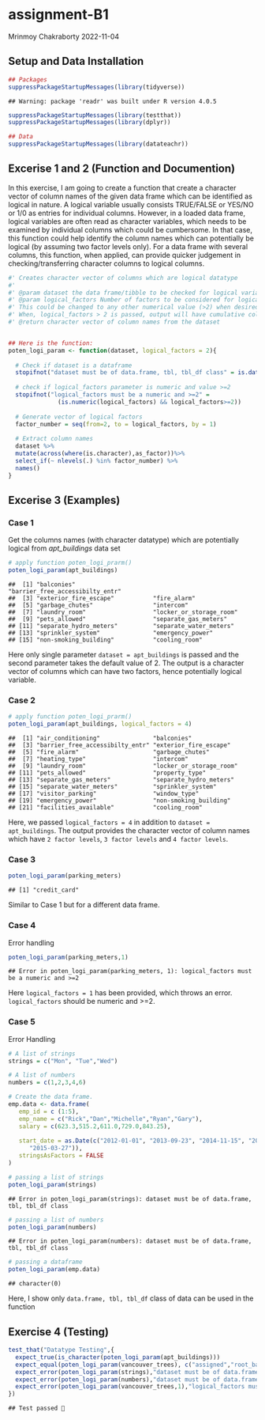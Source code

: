 assignment-B1
================
Mrinmoy Chakraborty
2022-11-04

## Setup and Data Installation

``` r
## Packages
suppressPackageStartupMessages(library(tidyverse))
```

    ## Warning: package 'readr' was built under R version 4.0.5

``` r
suppressPackageStartupMessages(library(testthat))
suppressPackageStartupMessages(library(dplyr))

## Data
suppressPackageStartupMessages(library(datateachr))
```

## Excerise 1 and 2 (Function and Documention)

In this exercise, I am going to create a function that create a
character vector of column names of the given data frame which can be
identified as logical in nature. A logical variable usually consists
TRUE/FALSE or YES/NO or 1/0 as entries for individual columns. However,
in a loaded data frame, logical variables are often read as character
variables, which needs to be examined by individual columns which could
be cumbersome. In that case, this function could help identify the
column names which can potentially be logical (by assuming two factor
levels only). For a data frame with several columns, this function, when
applied, can provide quicker judgement in checking/transferring
character columns to logical columns.

``` r
#' Creates character vector of columns which are logical datatype
#'
#' @param dataset the data frame/tibble to be checked for logical variables
#' @param logical_factors Number of factors to be considered for logical variable. Default value is 2. 
#' This could be changed to any other numerical value (>2) when desired factor levels are to be passed.
#' When, logical_factors > 2 is passed, output will have cumulative column names for factors 2 to the given value.
#' @return character vector of column names from the dataset


## Here is the function:
poten_logi_param <- function(dataset, logical_factors = 2){
  
  # Check if dataset is a dataframe
  stopifnot("dataset must be of data.frame, tbl, tbl_df class" = is.data.frame(dataset))
            
  # check if logical_factors parameter is numeric and value >=2
  stopifnot("logical_factors must be a numeric and >=2" = 
              (is.numeric(logical_factors) && logical_factors>=2))
  
  # Generate vector of logical factors
  factor_number = seq(from=2, to = logical_factors, by = 1)
  
  # Extract column names
  dataset %>%
  mutate(across(where(is.character),as_factor))%>% 
  select_if(~ nlevels(.) %in% factor_number) %>% 
  names()
}
```

## Excerise 3 (Examples)

### Case 1

Get the columns names (with character datatype) which are potentially
logical from *apt_buildings* data set

``` r
# apply function poten_logi_prarm()
poten_logi_param(apt_buildings)
```

    ##  [1] "balconies"                      "barrier_free_accessibilty_entr"
    ##  [3] "exterior_fire_escape"           "fire_alarm"                    
    ##  [5] "garbage_chutes"                 "intercom"                      
    ##  [7] "laundry_room"                   "locker_or_storage_room"        
    ##  [9] "pets_allowed"                   "separate_gas_meters"           
    ## [11] "separate_hydro_meters"          "separate_water_meters"         
    ## [13] "sprinkler_system"               "emergency_power"               
    ## [15] "non-smoking_building"           "cooling_room"

Here only single parameter `dataset = apt_buildings` is passed and the
second parameter takes the default value of 2. The output is a character
vector of columns which can have two factors, hence potentially logical
variable.

### Case 2

``` r
# apply function poten_logi_prarm()
poten_logi_param(apt_buildings, logical_factors = 4)
```

    ##  [1] "air_conditioning"               "balconies"                     
    ##  [3] "barrier_free_accessibilty_entr" "exterior_fire_escape"          
    ##  [5] "fire_alarm"                     "garbage_chutes"                
    ##  [7] "heating_type"                   "intercom"                      
    ##  [9] "laundry_room"                   "locker_or_storage_room"        
    ## [11] "pets_allowed"                   "property_type"                 
    ## [13] "separate_gas_meters"            "separate_hydro_meters"         
    ## [15] "separate_water_meters"          "sprinkler_system"              
    ## [17] "visitor_parking"                "window_type"                   
    ## [19] "emergency_power"                "non-smoking_building"          
    ## [21] "facilities_available"           "cooling_room"

Here, we passed `logical_factors = 4` in addition to
`dataset = apt_buildings`. The output provides the character vector of
column names which have `2 factor levels`, `3 factor levels` and
`4 factor levels`.

### Case 3

``` r
poten_logi_param(parking_meters)
```

    ## [1] "credit_card"

Similar to Case 1 but for a different data frame.

### Case 4

Error handling

``` r
poten_logi_param(parking_meters,1)
```

    ## Error in poten_logi_param(parking_meters, 1): logical_factors must be a numeric and >=2

Here `logical_factors = 1` has been provided, which throws an error.
`logical_factors` should be numeric and \>=2.

### Case 5

Error Handling

``` r
# A list of strings
strings = c("Mon", "Tue","Wed")

# A list of numbers
numbers = c(1,2,3,4,6)

# Create the data frame.
emp.data <- data.frame(
   emp_id = c (1:5), 
   emp_name = c("Rick","Dan","Michelle","Ryan","Gary"),
   salary = c(623.3,515.2,611.0,729.0,843.25), 
   
   start_date = as.Date(c("2012-01-01", "2013-09-23", "2014-11-15", "2014-05-11",
      "2015-03-27")),
   stringsAsFactors = FALSE
)

# passing a list of strings 
poten_logi_param(strings)
```

    ## Error in poten_logi_param(strings): dataset must be of data.frame, tbl, tbl_df class

``` r
# passing a list of numbers
poten_logi_param(numbers)
```

    ## Error in poten_logi_param(numbers): dataset must be of data.frame, tbl, tbl_df class

``` r
# passing a dataframe
poten_logi_param(emp.data)
```

    ## character(0)

Here, I show only `data.frame, tbl, tbl_df` class of data can be used in
the function

## Exercise 4 (Testing)

``` r
test_that("Datatype Testing",{
  expect_true(is_character(poten_logi_param(apt_buildings)))
  expect_equal(poten_logi_param(vancouver_trees), c("assigned","root_barrier","curb"))
  expect_error(poten_logi_param(strings),"dataset must be of data.frame, tbl, tbl_df class")
  expect_error(poten_logi_param(numbers),"dataset must be of data.frame, tbl, tbl_df class")
  expect_error(poten_logi_param(vancouver_trees,1),"logical_factors must be a numeric and >=2")
})
```

    ## Test passed 🎊
